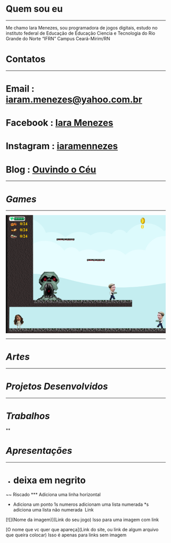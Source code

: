 # Quem sou eu

***

Me chamo Iara Menezes, sou programadora de jogos digitais, estudo no instituto federal de Educação de Educação Ciencia e Tecnologia do Rio Grande do Norte “IFRN” Campus Ceará-Mirim/RN

# Contatos

***

# Email :  iaram.menezes@yahoo.com.br

# Facebook : [Iara Menezes](https://www.facebook.com/iaramennezes)

# Instagram : [iaramennezes](https://www.instagram.com/iaramennezes)

# Blog : [Ouvindo o Céu](https://palavrasquecuramblog.wordpress.com/)

***

# _Games_

***

[![](Jogo1.png)](https://iaramenezes.github.io/JogoOficial/)

***

# _Artes_

***

# _Projetos Desenvolvidos_

***

# _Trabalhos_

**

# _Apresentações_

***

- # deixa em negrito
~~ Riscado
*** Adiciona uma linha horizontal
* Adiciona um ponto
1s numeros adicionam uma lista numerada
*s adiciona uma lista não numerada
![]() Link

[![](Nome da imagem)](Link do seu jogo) Isso para uma imagem com link

[O nome que vc quer que apareça](Link do site, ou link de algum arquivo que queira colocar) Isso é apenas para links sem imagem







